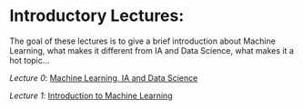 # Introductory  Lectures:
The goal of these lectures is to give a brief introduction about Machine Learning, what makes it different from IA and Data Science, what makes it a hot topic...

*Lecture 0*:  [Machine Learning, IA and Data Science](https://walidhadri.medium.com/machine-learning-data-science-and-artificial-intelligence-a45a2ffe9639)

*Lecture 1*: [Introduction to Machine Learning]()
